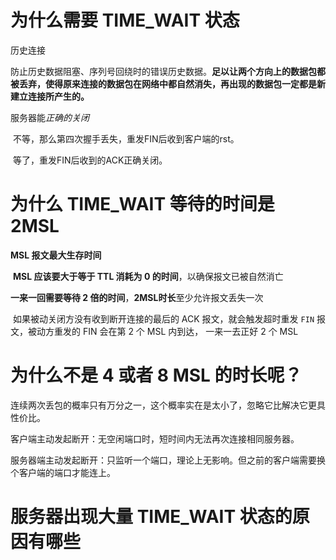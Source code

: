 

# 为什么需要 TIME_WAIT 状态

历史连接

​	防止历史数据阻塞、序列号回绕时的错误历史数据。**足以让两个方向上的数据包都被丢弃，使得原来连接的数据包在网络中都自然消失，再出现的数据包一定都是新建立连接所产生的。**

服务器能*正确的关闭*

​	不等，那么第四次握手丢失，重发FIN后收到客户端的rst。

​	等了，重发FIN后收到的ACK正确关闭。

#  为什么 TIME_WAIT 等待的时间是 2MSL

**MSL 报文最大生存时间**

​	**MSL 应该要大于等于 TTL 消耗为 0 的时间**，以确保报文已被自然消亡

**一来一回需要等待 2 倍的时间**，**2MSL时长**至少允许报文丢失一次

​	如果被动关闭方没有收到断开连接的最后的 ACK 报文，就会触发超时重发 `FIN` 报文，被动方重发的 FIN 会在第 2 个 MSL 内到达， 一来一去正好 2 个 MSL



# 为什么不是 4 或者 8 MSL 的时长呢？

连续两次丢包的概率只有万分之一，这个概率实在是太小了，忽略它比解决它更具性价比。

客户端主动发起断开：无空闲端口时，短时间内无法再次连接相同服务器。

服务器端主动发起断开：只监听一个端口，理论上无影响。但之前的客户端需要换个客户端的端口才能连上。

# 服务器出现大量 TIME_WAIT 状态的原因有哪些

